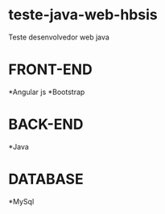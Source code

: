 # teste-java-web-hbsis
Teste desenvolvedor web java

# FRONT-END
*Angular js
*Bootstrap

# BACK-END
*Java

# DATABASE
*MySql 



